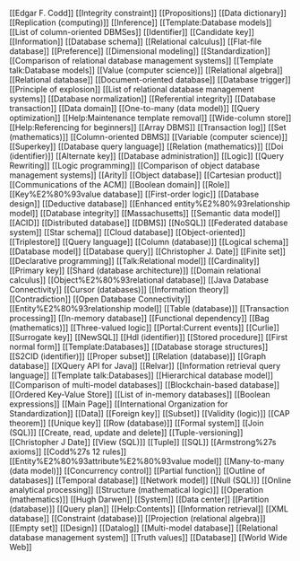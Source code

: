 [[Edgar F. Codd]]
[[Integrity constraint]]
[[Propositions]]
[[Data dictionary]]
[[Replication (computing)]]
[[Inference]]
[[Template:Database models]]
[[List of column-oriented DBMSes]]
[[Identifier]]
[[Candidate key]]
[[Information]]
[[Database schema]]
[[Relational calculus]]
[[Flat-file database]]
[[Preference]]
[[Dimensional modeling]]
[[Standardization]]
[[Comparison of relational database management systems]]
[[Template talk:Database models]]
[[Value (computer science)]]
[[Relational algebra]]
[[Relational database]]
[[Document-oriented database]]
[[Database trigger]]
[[Principle of explosion]]
[[List of relational database management systems]]
[[Database normalization]]
[[Referential integrity]]
[[Database transaction]]
[[Data domain]]
[[One-to-many (data model)]]
[[Query optimization]]
[[Help:Maintenance template removal]]
[[Wide-column store]]
[[Help:Referencing for beginners]]
[[Array DBMS]]
[[Transaction log]]
[[Set (mathematics)]]
[[Column-oriented DBMS]]
[[Variable (computer science)]]
[[Superkey]]
[[Database query language]]
[[Relation (mathematics)]]
[[Doi (identifier)]]
[[Alternate key]]
[[Database administration]]
[[Logic]]
[[Query Rewriting]]
[[Logic programming]]
[[Comparison of object database management systems]]
[[Arity]]
[[Object database]]
[[Cartesian product]]
[[Communications of the ACM]]
[[Boolean domain]]
[[Role]]
[[Key%E2%80%93value database]]
[[First-order logic]]
[[Database design]]
[[Deductive database]]
[[Enhanced entity%E2%80%93relationship model]]
[[Database integrity]]
[[Massachusetts]]
[[Semantic data model]]
[[ACID]]
[[Distributed database]]
[[DBMS]]
[[NoSQL]]
[[Federated database system]]
[[Star schema]]
[[Cloud database]]
[[Object-oriented]]
[[Triplestore]]
[[Query language]]
[[Column (database)]]
[[Logical schema]]
[[Database model]]
[[Database query]]
[[Christopher J. Date]]
[[Finite set]]
[[Declarative programming]]
[[Talk:Relational model]]
[[Cardinality]]
[[Primary key]]
[[Shard (database architecture)]]
[[Domain relational calculus]]
[[Object%E2%80%93relational database]]
[[Java Database Connectivity]]
[[Cursor (databases)]]
[[Information theory]]
[[Contradiction]]
[[Open Database Connectivity]]
[[Entity%E2%80%93relationship model]]
[[Table (database)]]
[[Transaction processing]]
[[In-memory database]]
[[Functional dependency]]
[[Bag (mathematics)]]
[[Three-valued logic]]
[[Portal:Current events]]
[[Curlie]]
[[Surrogate key]]
[[NewSQL]]
[[Hdl (identifier)]]
[[Stored procedure]]
[[First normal form]]
[[Template:Databases]]
[[Database storage structures]]
[[S2CID (identifier)]]
[[Proper subset]]
[[Relation (database)]]
[[Graph database]]
[[XQuery API for Java]]
[[Relvar]]
[[Information retrieval query language]]
[[Template talk:Databases]]
[[Hierarchical database model]]
[[Comparison of multi-model databases]]
[[Blockchain-based database]]
[[Ordered Key-Value Store]]
[[List of in-memory databases]]
[[Boolean expressions]]
[[Main Page]]
[[International Organization for Standardization]]
[[Data]]
[[Foreign key]]
[[Subset]]
[[Validity (logic)]]
[[CAP theorem]]
[[Unique key]]
[[Row (database)]]
[[Formal system]]
[[Join (SQL)]]
[[Create, read, update and delete]]
[[Tuple-versioning]]
[[Christopher J Date]]
[[View (SQL)]]
[[Tuple]]
[[SQL]]
[[Armstrong%27s axioms]]
[[Codd%27s 12 rules]]
[[Entity%E2%80%93attribute%E2%80%93value model]]
[[Many-to-many (data model)]]
[[Concurrency control]]
[[Partial function]]
[[Outline of databases]]
[[Temporal database]]
[[Network model]]
[[Null (SQL)]]
[[Online analytical processing]]
[[Structure (mathematical logic)]]
[[Operation (mathematics)]]
[[Hugh Darwen]]
[[System]]
[[Data center]]
[[Partition (database)]]
[[Query plan]]
[[Help:Contents]]
[[Information retrieval]]
[[XML database]]
[[Constraint (database)]]
[[Projection (relational algebra)]]
[[Empty set]]
[[Design]]
[[Datalog]]
[[Multi-model database]]
[[Relational database management system]]
[[Truth values]]
[[Database]]
[[World Wide Web]]
